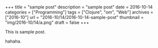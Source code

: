 +++
title = "sample post"
description = "sample post"
date = 2016-10-14
categories = ["Programming"]
tags = ["Clojure", "om", "Web"]
archives = ["2016-10"]
url = "2016-10/14/2016-10-14-sample-post"
thumbnail = "img/2016-10/14/a.png"
draft = false
+++

This is sample post.

<!--more-->

hahaha.


